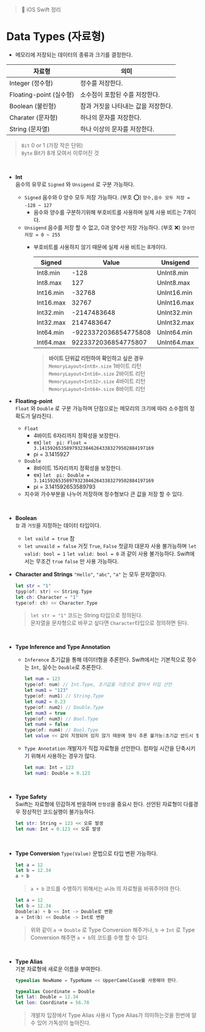 > 📝 iOS Swift 정리 

# Data Types (자료형)
 - 메모리에 저장되는 데이터의 종류과 크기를 결정한다.

| 자료형 | 의미 |
|--|--|
| Integer (정수형) | 정수를 저장한다.|
| Floating-point (실수형)| 소수점이 포함된 수를 저장한다.|
| Boolean (불린형) | 참과 거짓을 나타내는 값을 저장한다.|
| Charater (문자형) | 하나의 문자를 저장한다.|
| String (문자열) | 하나 이상의 문자를 저장한다.|

> `Bit` 0 or 1 (가장 작은 단위) <br>
> `Byte` Bit가 8개 모여서 이루어진 것
<br>

 - **Int** <br>
 음수의 유무로 `Signed` 와 `Unsigend` 로 구분 가능하다.
    + `Signed` 음수와 0 양수 모두 저장 가능하다. (부호 ⭕️) `양수,음수 모두 저장 = -128 ~ 127`
        - 음수와 양수를 구분하기위해 부호비트를 사용하며 실제 사용 비트는 7개이다.
    + `Unsigend` 음수를 저장 할 수 없고, 0과 양수만 저장 가능하다. (부호 ❌) `양수만 저장 = 0 ~ 255`
        - 부호비트를 사용하지 않기 때문에 실제 사용 비트는 8개이다.
        
            |Signed|Value|Unsigend|Value|
            |--|--| --| --|
            | Int8.min | -128| UnInt8.min| 0|
            | Int8.max | 127| UnInt8.max| 255|
            | Int16.min |  -32768|UnInt16.min | 0|
            | Int16.max |  32767| UnInt16.max| 65535|
            | Int32.min |  -2147483648| UnInt32.min| 0|
            | Int32.max |  2147483647| UnInt32.max| 4294967295|
            | Int64.min |  -9223372036854775808| UnInt64.min| 0|
            | Int64.max |  9223372036854775807| UnInt64.max| 18446744073709551615|
    
            > **바이트 단위값 리턴하여 확인하고 싶은 경우**<br>
            > `MemoryLayout<Int8>.size` 1바이트 리턴<br>
            > `MemoryLayout<Int16>.size` 2바이트 리턴<br>
            > `MemoryLayout<Int32>.size` 4바이트 리턴<br>
            > `MemoryLayout<Int64>.size` 8바이트 리턴

- **Floating-point**<br>
`Float` 와 `Double` 로 구분 가능하며 단점으로는 메모리의 크기에 따라 소수점의 정확도가 달라진다. 
    + `Float` 
        - 4바이트 6자리까지 정확성을 보장한다.
        - ex) `let  pi: Float = 3.141592653589793238462643383279502884197169`
        - pi = 3.1415927
    + `Double`
        - 8바이트 15자리까지 정확성을 보장한다.
        - ex) `let  pi: Double = 3.141592653589793238462643383279502884197169`
        - pi = 3.141592653589793
    + 지수와 가수부분을 나누어 저장하며 정수형보다 큰 값을 저장 할 수 있다.
<Br>

- **Boolean**<br>
 `참` 과 `거짓`을 지정하는 데이터 타입이다. 
     + `let vaild = true` 참
     + `let unvaild = false` 거짓 
    `True`, `False` 첫글자 대문자 사용 불가능하며 `let valid: bool = 1` `let valid: bool = 0` 과 같이 사용 불가능하다. 
    Swift에서는 무조건 `true` `false` 만 사용 가능하다.


- **Character and Strings**
 `"Hello"`, `"abc"`, `"a"` 는 모두 문자열이다. 
    ```swift
    let str = "1"
    tpyp(of: str) << String.Type 
    let ch: Character = "1"
    type(of: ch) << Character.Type
    ```
    > `let str = "1"` 코드는 String 타입으로 정의된다.<br>
    > 문자열을 문자형으로 바꾸고 싶다면 `Character`타입으로 정의하면 된다.
<br>

- **Type Inference and Type Annotation**
    + `Inference` 초기값을 통해 데이터형을 추론한다.
     Swift에서는 기본적으로 정수는 `Int`, 실수는 `Double`로 추론한다.
        ```swift
        let num = 123
        type(of: num) // Int.Type, 초기값을 기준으로 알아서 타입 선언
        let num1 = "123"
        type(of: num1) // String.Type
        let num2 = 0.23
        type(of: num2) // Double.Type
        let num3 = true
        type(of: num3) // Bool.Type
        let num4 = false
        type(of: num4) // Bool.Type
        let value << 값이 지정되어 있지 않기 때문에 형식 추론 불가능(초기값 반드시 필요)
        ```
    + `Type Annotation` 개발자가 직접 자료형을 선언한다.
     컴파일 시간을 단축시키기 위해서 사용하는 경우가 많다.
        ```swift
        let num: Int = 123
        let num1: Double = 0.123
        ```
        <br>

-  **Type Safety**<br>
Swift는 자료형에 민감하게 반응하며 `안정성`을 중요시 한다. 선언된 자료형이 다를경우 정상적인 코드실행이 불가능하다.
    ```swift
    let str: String = 123 << 오류 발생
    let num: Int = 0.123 << 오류 발생
    ```
<br>

- **Type Conversion**
`Type(Value)` 문법으로 타입 변환 가능하다.
    ```swift
    let a = 12
    let b = 12.34
    a + b 
    ```
    > `a + b` 코드를 수행하기 위해서는 `a`나`b` 의 자료형을 바꿔주어야 한다.<br>
    ```swift
    let a = 12
    let b = 12.34
    Double(a) + b << Int -> Double로 변환 
    a + Int(b) << Double -> Int로 변환
    ```
    > 위와 같이 `a` -> `Double` 로 Type Conversion 해주거나, `b` -> `Int` 로 Type Conversion 해주면 `a + b`의 코드를 수행 할 수 있다. 
<br>

 - **Type Alias**<br>
    기본 자료형에 새로운 이름을 부여한다.
    ```swift
    typealias NewName = TypeName << UpperCamelCase를 사용해야 한다.
    ```
    ```swift
    typealias Coordinate = Double
    let lat: Double = 12.34
    let lon: Coordinate = 56.78
    ```
    > 개발자 입장에서 Type Alias 사용시 Type Alias가 의미하는것을 한번에 알 수 있어 가독성이 높아진다.
